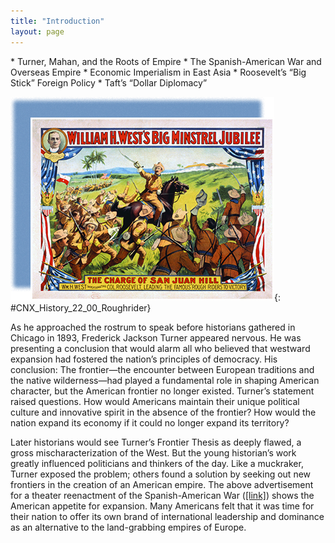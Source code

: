 ```yaml
---
title: "Introduction"
layout: page
---
```



<div data-type="abstract" markdown="1">
* Turner, Mahan, and the Roots of Empire
* The Spanish-American War and Overseas Empire
* Economic Imperialism in East Asia
* Roosevelt’s “Big Stick” Foreign Policy
* Taft’s “Dollar Diplomacy”

</div>

<?cnx.eoc class="summary" title="Summary"?>

<?cnx.eoc class="review-questions" title="Review Questions"?>

<?cnx.eoc class="critical-thinking" title="Critical Thinking Questions"?>

<?cnx.eoc class="references" title="References"?>

 ![A poster is titled, &#x201C;William H. West&#x2019;s Big Minstrel Jubilee.&#x201D; A label at the bottom reads &#x201C;The Charge of San Juan Hill. Wm. H. West Impersonating Col. Roosevelt, Leading the Famous &#x2018;Rough Riders&#x2019; to Victory.&#x201D; An illustration shows a mounted Roosevelt leading a charge of Rough Riders in the Spanish-American War.](../resources/CNX_History_22_00_Roughrider.jpg "This poster advertises a minstrel show wherein an actor playing Theodore Roosevelt reenacts his leadership of the Rough Riders in the Spanish-American War and illustrates the American public&#x2019;s zeal for tales of American expansionist glory."){: #CNX_History_22_00_Roughrider}

As he approached the rostrum to speak before historians gathered in Chicago in 1893, Frederick Jackson Turner appeared nervous. He was presenting a conclusion that would alarm all who believed that westward expansion had fostered the nation’s principles of democracy. His conclusion: The frontier—the encounter between European traditions and the native wilderness—had played a fundamental role in shaping American character, but the American frontier no longer existed. Turner’s statement raised questions. How would Americans maintain their unique political culture and innovative spirit in the absence of the frontier? How would the nation expand its economy if it could no longer expand its territory?

Later historians would see Turner’s Frontier Thesis as deeply flawed, a gross mischaracterization of the West. But the young historian’s work greatly influenced politicians and thinkers of the day. Like a muckraker, Turner exposed the problem; others found a solution by seeking out new frontiers in the creation of an American empire. The above advertisement for a theater reenactment of the Spanish-American War ([\[link\]](#CNX_History_22_00_Roughrider)) shows the American appetite for expansion. Many Americans felt that it was time for their nation to offer its own brand of international leadership and dominance as an alternative to the land-grabbing empires of Europe.

